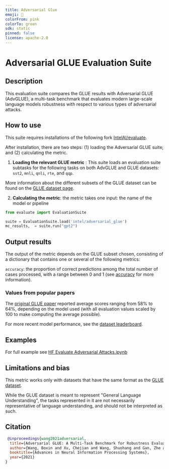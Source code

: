 ```yaml
---
title: Adversarial Glue
emoji: 👀
colorFrom: pink
colorTo: green
sdk: static
pinned: false
license: apache-2.0
---
```


# Adversarial GLUE Evaluation Suite

## Description

This evaluation suite compares the GLUE results with Adversarial GLUE (AdvGLUE), a multi-task benchmark that evaluates modern large-scale language models robustness with respect to various types of adversarial attacks.

## How to use

This suite requires installations of the following fork [IntelAI/evaluate](https://github.com/IntelAI/evaluate/tree/develop).

After installation, there are two steps: (1) loading the Adversarial GLUE suite; and (2) calculating the metric.

1. **Loading the relevant GLUE metric** : This suite loads an evaluation suite subtasks for the following tasks on both AdvGLUE and GLUE datasets: `sst2`,  `mnli`, `qnli`, `rte`, and `qqp`.

More information about the different subsets of the GLUE dataset can be found on the [GLUE dataset page](https://huggingface.co/datasets/glue).

2. **Calculating the metric**: the metric takes one input: the name of the model or pipeline


```python
from evaluate import EvaluationSuite

suite = EvaluationSuite.load('intel/adversarial_glue')
mc_results,  = suite.run("gpt2")
```

## Output results

The output of the metric depends on the GLUE subset chosen, consisting of a dictionary that contains one or several of the following metrics:

`accuracy`: the proportion of correct predictions among the total number of cases processed, with a range between 0 and 1 (see [accuracy](https://huggingface.co/metrics/accuracy) for more information). 


### Values from popular papers

The [original GLUE paper](https://huggingface.co/datasets/glue) reported average scores ranging from 58% to 64%, depending on the model used (with all evaluation values scaled by 100 to make computing the average possible).

For more recent model performance, see the [dataset leaderboard](https://paperswithcode.com/dataset/glue).

## Examples 

For full example see [HF Evaluate Adversarial Attacks.ipynb](https://github.com/IntelAI/evaluate/blob/develop/notebooks/HF%20Evaluate%20Adversarial%20Attacks.ipynb)

## Limitations and bias
This metric works only with datasets that have the same format as the [GLUE dataset](https://huggingface.co/datasets/glue).

While the GLUE dataset is meant to represent "General Language Understanding", the tasks represented in it are not necessarily representative of language understanding, and should not be interpreted as such. 

## Citation

```bibtex
 @inproceedings{wang2021adversarial,
  title={Adversarial GLUE: A Multi-Task Benchmark for Robustness Evaluation of Language Models},
  author={Wang, Boxin and Xu, Chejian and Wang, Shuohang and Gan, Zhe and Cheng, Yu and Gao, Jianfeng and Awadallah, Ahmed Hassan and Li, Bo},
  booktitle={Advances in Neural Information Processing Systems},
  year={2021}
}
```


